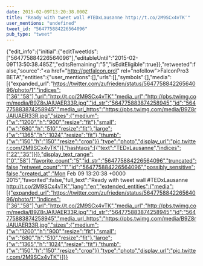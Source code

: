 ```yaml
---
date: 2015-02-09T13:20:38.000Z
title: "Ready with tweet wall #TEDxLausanne http://t.co/2M9SCx4vTK″"
user_mentions: "undefined"
tweet_id: "564775884226564096"
pub_type: "tweet"
---
```

{"edit_info":{"initial":{"editTweetIds":["564775884226564096"],"editableUntil":"2015-02-09T13:50:38.485Z","editsRemaining":"5","isEditEligible":true}},"retweeted":false,"source":"<a href=\"http://getfalcon.pro\" rel=\"nofollow\">FalconPro3 BETA</a>","entities":{"user_mentions":[],"urls":[],"symbols":[],"media":[{"expanded_url":"https://twitter.com/zufrieden/status/564775884226564096/photo/1","indices":["36","58"],"url":"http://t.co/2M9SCx4vTK","media_url":"http://pbs.twimg.com/media/B9Z8rJAIUAER33R.jpg","id_str":"564775883874258945","id":"564775883874258945","media_url_https":"https://pbs.twimg.com/media/B9Z8rJAIUAER33R.jpg","sizes":{"medium":{"w":"1200","h":"900","resize":"fit"},"small":{"w":"680","h":"510","resize":"fit"},"large":{"w":"1365","h":"1024","resize":"fit"},"thumb":{"w":"150","h":"150","resize":"crop"}},"type":"photo","display_url":"pic.twitter.com/2M9SCx4vTK"}],"hashtags":[{"text":"TEDxLausanne","indices":["22","35"]}]},"display_text_range":["0","58"],"favorite_count":"5","id_str":"564775884226564096","truncated":false,"retweet_count":"1","id":"564775884226564096","possibly_sensitive":false,"created_at":"Mon Feb 09 13:20:38 +0000 2015","favorited":false,"full_text":"Ready with tweet wall #TEDxLausanne http://t.co/2M9SCx4vTK","lang":"en","extended_entities":{"media":[{"expanded_url":"https://twitter.com/zufrieden/status/564775884226564096/photo/1","indices":["36","58"],"url":"http://t.co/2M9SCx4vTK","media_url":"http://pbs.twimg.com/media/B9Z8rJAIUAER33R.jpg","id_str":"564775883874258945","id":"564775883874258945","media_url_https":"https://pbs.twimg.com/media/B9Z8rJAIUAER33R.jpg","sizes":{"medium":{"w":"1200","h":"900","resize":"fit"},"small":{"w":"680","h":"510","resize":"fit"},"large":{"w":"1365","h":"1024","resize":"fit"},"thumb":{"w":"150","h":"150","resize":"crop"}},"type":"photo","display_url":"pic.twitter.com/2M9SCx4vTK"}]}}
